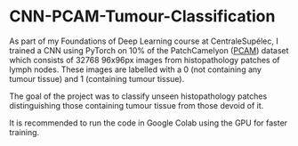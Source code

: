 # CNN-PCAM-Tumour-Classification

As part of my Foundations of Deep Learning course at CentraleSupélec, I trained a CNN using PyTorch on 10% of the PatchCamelyon ([PCAM](https://github.com/basveeling/pcam?tab=readme-ov-file)) dataset which consists of 32768 96x96px images from histopathology patches of lymph nodes. These images are labelled with a 0 (not containing any tumour tissue) and 1 (containing tumour tissue). 

The goal of the project was to classify unseen histopathology patches distinguishing those containing tumour tissue from those devoid of it.

It is recommended to run the code in Google Colab using the GPU for faster training.

